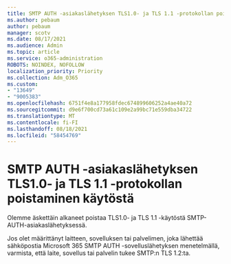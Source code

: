 ```yaml
---
title: SMTP AUTH -asiakaslähetyksen TLS1.0- ja TLS 1.1 -protokollan poistaminen käytöstä
ms.author: pebaum
author: pebaum
manager: scotv
ms.date: 08/17/2021
ms.audience: Admin
ms.topic: article
ms.service: o365-administration
ROBOTS: NOINDEX, NOFOLLOW
localization_priority: Priority
ms.collection: Adm_O365
ms.custom:
- "13649"
- "9005383"
ms.openlocfilehash: 6751f4e8a177958fdec674899606252a4ae40a72
ms.sourcegitcommit: d9e6f700cd73a61c109e2a99bc71e559dba34722
ms.translationtype: MT
ms.contentlocale: fi-FI
ms.lasthandoff: 08/18/2021
ms.locfileid: "58454769"
---
```

# <a name="disabling-tls10-and-tls-11-for-smtp-auth-client-submission"></a>SMTP AUTH -asiakaslähetyksen TLS1.0- ja TLS 1.1 -protokollan poistaminen käytöstä

Olemme äskettäin alkaneet poistaa TLS1.0- ja TLS 1.1 -käytöstä SMTP-AUTH-asiakaslähetyksessä. 

Jos olet määrittänyt laitteen, sovelluksen tai palvelimen, joka lähettää sähköpostia Microsoft 365 SMTP AUTH -sovelluslähetyksen menetelmällä, varmista, että laite, sovellus tai palvelin tukee SMTP:n TLS 1.2:ta. 